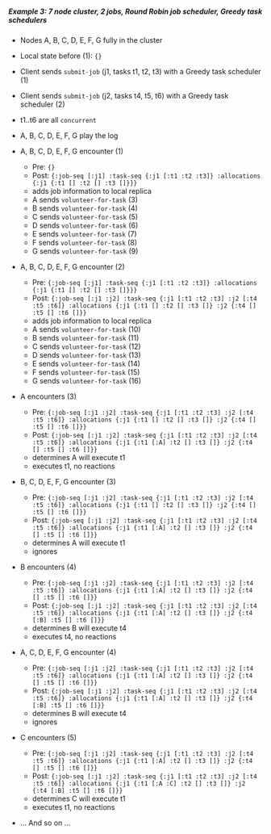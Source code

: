 ##### Example 3: 7 node cluster, 2 jobs, Round Robin job scheduler, Greedy task schedulers

- Nodes A, B, C, D, E, F, G fully in the cluster
- Local state before (1): `{}`

- Client sends `submit-job` (j1, tasks t1, t2, t3) with a Greedy task scheduler (1)
- Client sends `submit-job` (j2, tasks t4, t5, t6) with a Greedy task scheduler (2)
- t1..t6 are all `concurrent`

- A, B, C, D, E, F, G play the log

- A, B, C, D, E, F, G encounter (1)
  - Pre: `{}`
  - Post: `{:job-seq [:j1]
            :task-seq {:j1 [:t1 :t2 :t3]}
            :allocations {:j1 {:t1 [] :t2 [] :t3 []}}}`
  - adds job information to local replica
  - A sends `volunteer-for-task` (3)
  - B sends `volunteer-for-task` (4)
  - C sends `volunteer-for-task` (5)
  - D sends `volunteer-for-task` (6)
  - E sends `volunteer-for-task` (7)
  - F sends `volunteer-for-task` (8)
  - G sends `volunteer-for-task` (9)

- A, B, C, D, E, F, G encounter (2)
  - Pre: `{:job-seq [:j1]
           :task-seq {:j1 [:t1 :t2 :t3]}
           :allocations {:j1 {:t1 [] :t2 [] :t3 []}}}`
  - Post: `{:job-seq [:j1 :j2]
            :task-seq {:j1 [:t1 :t2 :t3] :j2 [:t4 :t5 :t6]}
            :allocations {:j1 {:t1 [] :t2 [] :t3 []} :j2 {:t4 [] :t5 [] :t6 []}}`
  - adds job information to local replica
  - A sends `volunteer-for-task` (10)
  - B sends `volunteer-for-task` (11)
  - C sends `volunteer-for-task` (12)
  - D sends `volunteer-for-task` (13)
  - E sends `volunteer-for-task` (14)
  - F sends `volunteer-for-task` (15)
  - G sends `volunteer-for-task` (16)

- A encounters (3)
  - Pre: `{:job-seq [:j1 :j2]
           :task-seq {:j1 [:t1 :t2 :t3] :j2 [:t4 :t5 :t6]}
           :allocations {:j1 {:t1 [] :t2 [] :t3 []} :j2 {:t4 [] :t5 [] :t6 []}}`
  - Post: `{:job-seq [:j1 :j2]
            :task-seq {:j1 [:t1 :t2 :t3] :j2 [:t4 :t5 :t6]}
            :allocations {:j1 {:t1 [:A] :t2 [] :t3 []} :j2 {:t4 [] :t5 [] :t6 []}}`
  - determines A will execute t1
  - executes t1, no reactions

- B, C, D, E, F, G encounter (3)
  - Pre: `{:job-seq [:j1 :j2]
           :task-seq {:j1 [:t1 :t2 :t3] :j2 [:t4 :t5 :t6]}
           :allocations {:j1 {:t1 [] :t2 [] :t3 []} :j2 {:t4 [] :t5 [] :t6 []}}`
  - Post: `{:job-seq [:j1 :j2]
            :task-seq {:j1 [:t1 :t2 :t3] :j2 [:t4 :t5 :t6]}
            :allocations {:j1 {:t1 [:A] :t2 [] :t3 []} :j2 {:t4 [] :t5 [] :t6 []}}`
  - determines A will execute t1
  - ignores

- B encounters (4)
  - Pre: `{:job-seq [:j1 :j2]
           :task-seq {:j1 [:t1 :t2 :t3] :j2 [:t4 :t5 :t6]}
           :allocations {:j1 {:t1 [:A] :t2 [] :t3 []} :j2 {:t4 [] :t5 [] :t6 []}}`
  - Post: `{:job-seq [:j1 :j2]
            :task-seq {:j1 [:t1 :t2 :t3] :j2 [:t4 :t5 :t6]}
            :allocations {:j1 {:t1 [:A] :t2 [] :t3 []} :j2 {:t4 [:B] :t5 [] :t6 []}}`
  - determines B will execute t4
  - executes t4, no reactions

- A, C, D, E, F, G encounter (4)
  - Pre: `{:job-seq [:j1 :j2]
           :task-seq {:j1 [:t1 :t2 :t3] :j2 [:t4 :t5 :t6]}
           :allocations {:j1 {:t1 [:A] :t2 [] :t3 []} :j2 {:t4 [] :t5 [] :t6 []}}`
  - Post: `{:job-seq [:j1 :j2]
            :task-seq {:j1 [:t1 :t2 :t3] :j2 [:t4 :t5 :t6]}
            :allocations {:j1 {:t1 [:A] :t2 [] :t3 []} :j2 {:t4 [:B] :t5 [] :t6 []}}`
  - determines B will execute t4
  - ignores

- C encounters (5)
  - Pre: `{:job-seq [:j1 :j2]
           :task-seq {:j1 [:t1 :t2 :t3] :j2 [:t4 :t5 :t6]}
           :allocations {:j1 {:t1 [:A] :t2 [] :t3 []} :j2 {:t4 [] :t5 [] :t6 []}}`
  - Post: `{:job-seq [:j1 :j2]
            :task-seq {:j1 [:t1 :t2 :t3] :j2 [:t4 :t5 :t6]}
            :allocations {:j1 {:t1 [:A :C] :t2 [] :t3 []} :j2 {:t4 [:B] :t5 [] :t6 []}}`
  - determines C will execute t1
  - executes t1, no reactions

- ... And so on ...